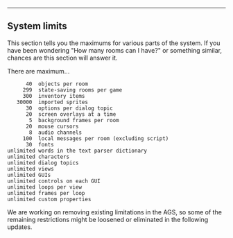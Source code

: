 []()


------------------------------------------------------------------------

System limits
-------------

This section tells you the maximums for various parts of the system. If
you have been wondering "How many rooms can I have?" or something
similar, chances are this section will answer it.

There are maximum...

          40  objects per room
         299  state-saving rooms per game
         300  inventory items
       30000  imported sprites
          30  options per dialog topic
          20  screen overlays at a time
           5  background frames per room
          20  mouse cursors
           8  audio channels
         100  local messages per room (excluding script)
          30  fonts
    unlimited words in the text parser dictionary
    unlimited characters
    unlimited dialog topics
    unlimited views
    unlimited GUIs
    unlimited controls on each GUI
    unlimited loops per view
    unlimited frames per loop
    unlimited custom properties

We are working on removing existing limitations in the AGS, so some of
the remaining restrictions might be loosened or eliminated in the
following updates.
